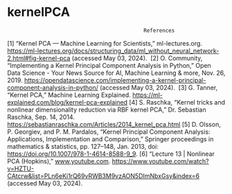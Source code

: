# kernelPCA

                                                References
[1]
“Kernel PCA — Machine Learning for Scientists,” ml-lectures.org. https://ml-lectures.org/docs/structuring_data/ml_without_neural_network-2.html#fig-kernel-pca (accessed May 03, 2024).
‌
[2]
O. Community, “Implementing a Kernel Principal Component Analysis in Python,” Open Data Science - Your News Source for AI, Machine Learning & more, Nov. 26, 2019. https://opendatascience.com/implementing-a-kernel-principal-component-analysis-in-python/ (accessed May 03, 2024).
‌
[3]
G. Tanner, “Kernel PCA,” Machine Learning Explained. https://ml-explained.com/blog/kernel-pca-explained
‌
[4]
S. Raschka, “Kernel tricks and nonlinear dimensionality reduction via RBF kernel PCA,” Dr. Sebastian Raschka, Sep. 14, 2014. https://sebastianraschka.com/Articles/2014_kernel_pca.html
‌
[5]
D. Olsson, P. Georgiev, and P. M. Pardalos, “Kernel Principal Component Analysis: Applications, Implementation and Comparison,” Springer proceedings in mathematics & statistics, pp. 127–148, Jan. 2013, doi: https://doi.org/10.1007/978-1-4614-8588-9_9.
‌
[6]
“Lecture 13 | Nonlinear PCA (Hopkins),” www.youtube.com. https://www.youtube.com/watch?v=HZTU-CAtcrw&list=PLn6eKi1rQ69vRWB3M9vzAON5DImNbxGsy&index=6 (accessed May 03, 2024).
‌

